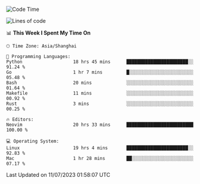 <!--START_SECTION:waka-->
![Code Time](http://img.shields.io/badge/Code%20Time-1%2C434%20hrs%2057%20mins-blue)

![Lines of code](https://img.shields.io/badge/From%20Hello%20World%20I%27ve%20Written-261.8%20thousand%20lines%20of%20code-blue)

📊 **This Week I Spent My Time On** 

```text
🕑︎ Time Zone: Asia/Shanghai

💬 Programming Languages: 
Python                   18 hrs 45 mins      ███████████████████████░░   91.24 % 
Go                       1 hr 7 mins         █░░░░░░░░░░░░░░░░░░░░░░░░   05.48 % 
Bash                     20 mins             ░░░░░░░░░░░░░░░░░░░░░░░░░   01.64 % 
Makefile                 11 mins             ░░░░░░░░░░░░░░░░░░░░░░░░░   00.92 % 
Rust                     3 mins              ░░░░░░░░░░░░░░░░░░░░░░░░░   00.25 % 

🔥 Editors: 
Neovim                   20 hrs 33 mins      █████████████████████████   100.00 % 

💻 Operating System: 
Linux                    19 hrs 4 mins       ███████████████████████░░   92.83 % 
Mac                      1 hr 28 mins        ██░░░░░░░░░░░░░░░░░░░░░░░   07.17 % 
```


 Last Updated on 11/07/2023 01:58:07 UTC
<!--END_SECTION:waka-->
